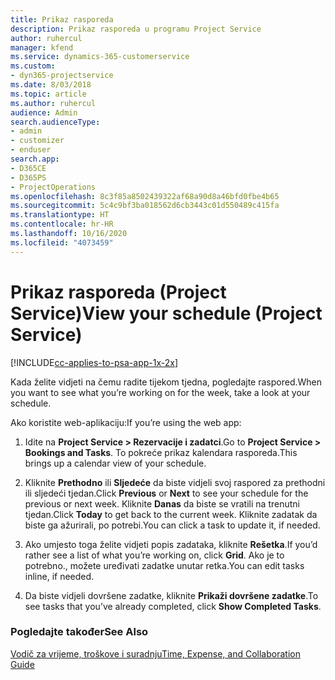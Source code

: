 ```yaml
---
title: Prikaz rasporeda
description: Prikaz rasporeda u programu Project Service
author: ruhercul
manager: kfend
ms.service: dynamics-365-customerservice
ms.custom:
- dyn365-projectservice
ms.date: 8/03/2018
ms.topic: article
ms.author: ruhercul
audience: Admin
search.audienceType:
- admin
- customizer
- enduser
search.app:
- D365CE
- D365PS
- ProjectOperations
ms.openlocfilehash: 8c3f85a8502439322af68a90d8a46bfd0fbe4b65
ms.sourcegitcommit: 5c4c9bf3ba018562d6cb3443c01d550489c415fa
ms.translationtype: HT
ms.contentlocale: hr-HR
ms.lasthandoff: 10/16/2020
ms.locfileid: "4073459"
---
```

# <a name="view-your-schedule-project-service"></a><span data-ttu-id="0a394-103">Prikaz rasporeda (Project Service)</span><span class="sxs-lookup"><span data-stu-id="0a394-103">View your schedule (Project Service)</span></span>

[!INCLUDE[cc-applies-to-psa-app-1x-2x](../includes/cc-applies-to-psa-app-1x-2x.md)]

<span data-ttu-id="0a394-104">Kada želite vidjeti na čemu radite tijekom tjedna, pogledajte raspored.</span><span class="sxs-lookup"><span data-stu-id="0a394-104">When you want to see what you’re working on for the week, take a look at your schedule.</span></span>  
  
 <span data-ttu-id="0a394-105">Ako koristite web-aplikaciju:</span><span class="sxs-lookup"><span data-stu-id="0a394-105">If you’re using the web app:</span></span>  
  
1.  <span data-ttu-id="0a394-106">Idite na **Project Service > Rezervacije i zadatci**.</span><span class="sxs-lookup"><span data-stu-id="0a394-106">Go to **Project Service > Bookings and Tasks**.</span></span> <span data-ttu-id="0a394-107">To pokreće prikaz kalendara rasporeda.</span><span class="sxs-lookup"><span data-stu-id="0a394-107">This brings up a calendar view of your schedule.</span></span>  
  
2.  <span data-ttu-id="0a394-108">Kliknite **Prethodno** ili **Sljedeće** da biste vidjeli svoj raspored za prethodni ili sljedeći tjedan.</span><span class="sxs-lookup"><span data-stu-id="0a394-108">Click **Previous** or **Next** to see your schedule for the previous or next week.</span></span> <span data-ttu-id="0a394-109">Kliknite **Danas** da biste se vratili na trenutni tjedan.</span><span class="sxs-lookup"><span data-stu-id="0a394-109">Click **Today** to get back to the current week.</span></span> <span data-ttu-id="0a394-110">Kliknite zadatak da biste ga ažurirali, po potrebi.</span><span class="sxs-lookup"><span data-stu-id="0a394-110">You can click a task to update it, if needed.</span></span>  
  
3.  <span data-ttu-id="0a394-111">Ako umjesto toga želite vidjeti popis zadataka, kliknite **Rešetka**.</span><span class="sxs-lookup"><span data-stu-id="0a394-111">If you’d rather see a list of what you’re working on, click **Grid**.</span></span> <span data-ttu-id="0a394-112">Ako je to potrebno., možete uređivati zadatke unutar retka.</span><span class="sxs-lookup"><span data-stu-id="0a394-112">You can edit tasks inline, if needed.</span></span>  
  
4.  <span data-ttu-id="0a394-113">Da biste vidjeli dovršene zadatke, kliknite **Prikaži dovršene zadatke**.</span><span class="sxs-lookup"><span data-stu-id="0a394-113">To see tasks that you’ve already completed, click **Show Completed Tasks**.</span></span>  
  
### <a name="see-also"></a><span data-ttu-id="0a394-114">Pogledajte također</span><span class="sxs-lookup"><span data-stu-id="0a394-114">See Also</span></span>  
 [<span data-ttu-id="0a394-115">Vodič za vrijeme, troškove i suradnju</span><span class="sxs-lookup"><span data-stu-id="0a394-115">Time, Expense, and Collaboration Guide</span></span>](../psa/time-expense-collaboration-guide.md)

